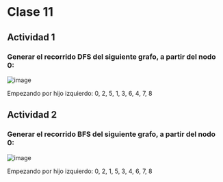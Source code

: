 # Clase 11

## Actividad 1

### Generar el recorrido DFS del siguiente grafo, a partir del nodo 0:

![image](https://github.com/user-attachments/assets/00c18e13-eb97-44b8-b8e5-832f328259e9)



Empezando por hijo izquierdo:
0, 2, 5, 1, 3, 6, 4, 7, 8





## Actividad 2

### Generar el recorrido BFS del siguiente grafo, a partir del nodo 0:

![image](https://github.com/user-attachments/assets/7a27275c-e417-4f6b-989a-0cfcddef1ca8)


Empezando por hijo izquierdo:
 0, 2, 1, 5, 3, 4, 6, 7, 8


